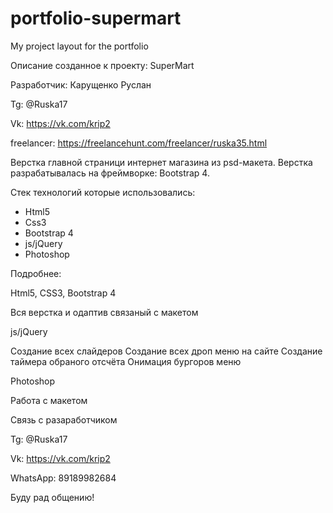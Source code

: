 # portfolio-supermart
My project layout for the portfolio

Описание созданное к проекту: SuperMart 

Разработчик: Карущенко Руслан 

Tg: @Ruska17

Vk: https://vk.com/krip2

freelancer: https://freelancehunt.com/freelancer/ruska35.html

Верстка главной страници интернет магазина из psd-макета. Верстка разрабатывалась на фреймворке: Bootstrap 4.

Стек технологий которые использовались:

- Html5
- Css3
- Bootstrap 4
- js/jQuery
- Photoshop

Подробнее: 

Html5, CSS3, Bootstrap 4

Вся верстка и одаптив связаный с макетом 

js/jQuery

Создание всех слайдеров
Создание всех дроп меню на сайте
Создание таймера обраного отсчёта
Онимация бургоров меню

Photoshop 

Работа с макетом

Связь с разаработчиком

Tg: @Ruska17

Vk: https://vk.com/krip2

WhatsApp: 89189982684

Буду рад общению!

